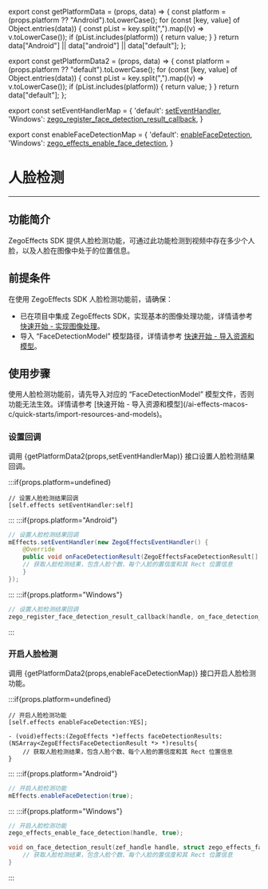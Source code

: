 export const getPlatformData = (props, data) => {
    const platform = (props.platform ?? "Android").toLowerCase();
    for (const [key, value] of Object.entries(data)) {
        const pList = key.split(",").map((v) => v.toLowerCase());
        if (pList.includes(platform)) {
            return value;
        }
    }
    return data["Android"] || data["android"] || data["default"];
};

export const getPlatformData2 = (props, data) => {
    const platform = (props.platform ?? "default").toLowerCase();
    for (const [key, value] of Object.entries(data)) {
        const pList = key.split(",").map((v) => v.toLowerCase());
        if (pList.includes(platform)) {
            return value;
        }
    }
    return data["default"];
};

export const setEventHandlerMap = {
    'default': <a href="@setEventHandler" target='_blank'>setEventHandler</a>,
    'Windows': <a href="@zego_register_face_detection_result_callback" target='_blank'>zego_register_face_detection_result_callback</a>,
}

export const enableFaceDetectionMap = {
    'default': <a href="@enableFaceDetection" target='_blank'>enableFaceDetection</a>,
    'Windows': <a href="@zego_effects_enable_face_detection" target='_blank'>zego_effects_enable_face_detection</a>,
}

# 人脸检测

- - -

## 功能简介

ZegoEffects SDK 提供人脸检测功能，可通过此功能检测到视频中存在多少个人脸，以及人脸在图像中处于的位置信息。


## 前提条件

在使用 ZegoEffects SDK 人脸检测功能前，请确保：

- 已在项目中集成 ZegoEffects SDK，实现基本的图像处理功能，详情请参考 [快速开始 - 实现图像处理](/ai-effects-macos-c/quick-starts/implement-basic-image-processing)。
- 导入 “FaceDetectionModel” 模型路径，详情请参考 [快速开始 - 导入资源和模型](/ai-effects-macos-c/quick-starts/import-resources-and-models)。

## 使用步骤

<Warning title="注意">
使用人脸检测功能前，请先导入对应的 “FaceDetectionModel” 模型文件，否则功能无法生效。详情请参考 [快速开始 - 导入资源和模型](/ai-effects-macos-c/quick-starts/import-resources-and-models)。
</Warning>

### 设置回调

调用 {getPlatformData2(props,setEventHandlerMap)} 接口设置人脸检测结果回调。

:::if{props.platform=undefined}
```objc
// 设置人脸检测结果回调
[self.effects setEventHandler:self]
```
:::
:::if{props.platform="Android"}
```java
// 设置人脸检测结果回调
mEffects.setEventHandler(new ZegoEffectsEventHandler() {  
    @Override  
    public void onFaceDetectionResult(ZegoEffectsFaceDetectionResult[] results, ZegoEffects handle) { 
    // 获取人脸检测结果，包含人脸个数、每个人脸的置信度和其 Rect 位置信息    
    }
});
```
:::
:::if{props.platform="Windows"}
```c
// 设置人脸检测结果回调
zego_register_face_detection_result_callback(handle, on_face_detection_result);
```
:::

### 开启人脸检测

调用 {getPlatformData2(props,enableFaceDetectionMap)} 接口开启人脸检测功能。

:::if{props.platform=undefined}
```objc
// 开启人脸检测功能
[self.effects enableFaceDetection:YES];

- (void)effects:(ZegoEffects *)effects faceDetectionResults:(NSArray<ZegoEffectsFaceDetectionResult *> *)results{  
    // 获取人脸检测结果，包含人脸个数、每个人脸的置信度和其 Rect 位置信息
}
```
:::
:::if{props.platform="Android"}
```java
// 开启人脸检测功能
mEffects.enableFaceDetection(true);
```
:::
:::if{props.platform="Windows"}
```c
// 开启人脸检测功能
zego_effects_enable_face_detection(handle, true);

void on_face_detection_result(zef_handle handle, struct zego_effects_face_detection_result *results, int result_size) {  
    // 获取人脸检测结果，包含人脸个数、每个人脸的置信度和其 Rect 位置信息
}
```
:::

<Content platform="Windows"/>
